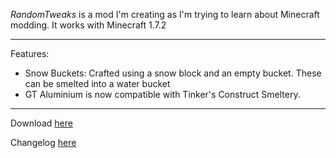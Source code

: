 *RandomTweaks* is a mod I'm creating as I'm trying to learn about Minecraft modding. It works with Minecraft 1.7.2

***

Features:
* Snow Buckets: Crafted using a snow block and an empty bucket. These can be smelted into a water bucket
* GT Aluminium is now compatible with Tinker's Construct Smeltery.


***

Download [here](https://www.dropbox.com/sh/5j3j8oolv0vaqar/AABDa4oc3Nm2IFMgXc33jBXaa)

Changelog [here](https://github.com/black3agl3/randomTweaks/commits/master)
